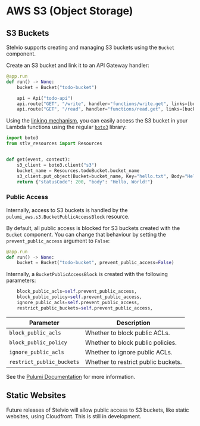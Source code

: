 # AWS S3 (Object Storage)

## S3 Buckets

Stelvio supports creating and managing S3 buckets using the `Bucket` component.

Create an S3 bucket and link it to an API Gateway handler:

```python
@app.run
def run() -> None:
    bucket = Bucket("todo-bucket")

    api = Api("todo-api")
    api.route("GET", "/write", handler="functions/write.get", links=[bucket])
    api.route("GET", "/read", handler="functions/read.get", links=[bucket])
```

Using the [linking mechanism](/guides/linking), you can easily access the S3 bucket in your Lambda functions using the regular [`boto3`](https://boto3.amazonaws.com/) library:

```python
import boto3
from stlv_resources import Resources


def get(event, context):
    s3_client = boto3.client("s3")
    bucket_name = Resources.todoBucket.bucket_name
    s3_client.put_object(Bucket=bucket_name, Key="hello.txt", Body="Hello, World!")
    return {"statusCode": 200, "body": "Hello, World!"}
```

### Public Access

Internally, access to S3 buckets is handled by the `pulumi_aws.s3.BucketPublicAccessBlock` resource.


By default, all public access is blocked for S3 buckets created with the `Bucket` component. 
You can change that behaviour by setting the `prevent_public_access` argument to `False`:

```python
@app.run
def run() -> None:
    bucket = Bucket("todo-bucket", prevent_public_access=False)
```

Internally, a `BucketPublicAccessBlock` is created with the following parameters:

```python
    block_public_acls=self.prevent_public_access,
    block_public_policy=self.prevent_public_access,
    ignore_public_acls=self.prevent_public_access,
    restrict_public_buckets=self.prevent_public_access,
```

| Parameter                | Description                                                                 |
|--------------------------|-----------------------------------------------------------------------------|
| `block_public_acls`      | Whether to block public ACLs.                                               |
| `block_public_policy`    | Whether to block public policies.                                           |
| `ignore_public_acls`     | Whether to ignore public ACLs.                                              |
| `restrict_public_buckets`| Whether to restrict public buckets.                                         |

See the [Pulumi Documentation](https://www.pulumi.com/registry/packages/aws/api-docs/s3/bucketpublicaccessblock/) for more information.

## Static Websites

Future releases of Stelvio will allow public access to S3 buckets, like static websites, using Cloudfront. This is still in development.